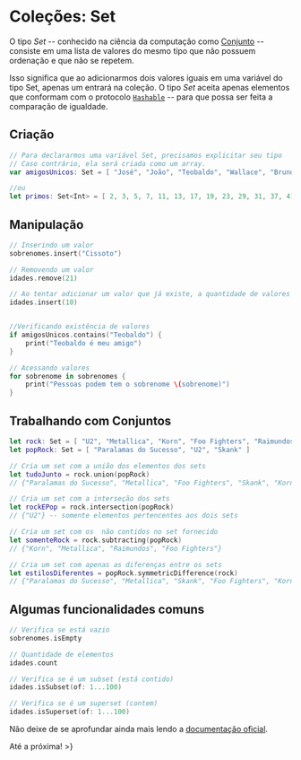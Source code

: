 # Coleções: Set
O tipo _Set_ -- conhecido na ciência da computação como [Conjunto][wiki-set] -- consiste em uma lista de valores do mesmo tipo que não possuem ordenação e que não se repetem.

Isso significa que ao adicionarmos dois valores iguais em uma variável do tipo Set, apenas um entrará na coleção. O tipo _Set_ aceita apenas elementos que conformam com o protocolo [`Hashable`][doc-hashable] -- para que possa ser feita a comparação de igualdade.

## Criação
```swift
// Para declararmos uma variável Set, precisamos explicitar seu tipo
// Caso contrário, ela será criada como um array.
var amigosUnicos: Set = [ "José", "João", "Teobaldo", "Wallace", "Bruno" ]

//ou
let primos: Set<Int> = [ 2, 3, 5, 7, 11, 13, 17, 19, 23, 29, 31, 37, 41, 43, 47 ]
```

## Manipulação
```swift
// Inserindo um valor
sobrenomes.insert("Cissoto")

// Removendo um valor
idades.remove(21)

// Ao tentar adicionar um valor que já existe, a quantidade de valores se mantém
idades.insert(10)


//Verificando existência de valores
if amigosUnicos.contains("Teobaldo") {
    print("Teobaldo é meu amigo")
}

// Acessando valores
for sobrenome in sobrenomes {
    print("Pessoas podem tem o sobrenome \(sobrenome)")
}
```

## Trabalhando com Conjuntos
```swift
let rock: Set = [ "U2", "Metallica", "Korn", "Foo Fighters", "Raimundos" ]
let popRock: Set = [ "Paralamas do Sucesso", "U2", "Skank" ]

// Cria um set com a união dos elementos dos sets
let tudoJunto = rock.union(popRock)
// {"Paralamas do Sucesso", "Metallica", "Foo Fighters", "Skank", "Korn", "Raimundos", "U2"}

// Cria um set com a interseção dos sets
let rockEPop = rock.intersection(popRock)
// {"U2"} -- somente elementos pertencentes aos dois sets

// Cria um set com os  não contidos no set fornecido
let somenteRock = rock.subtracting(popRock)
// {"Korn", "Metallica", "Raimundos", "Foo Fighters"}

// Cria um set com apenas as diferenças entre os sets
let estilosDiferentes = popRock.symmetricDifference(rock)
// {"Paralamas do Sucesso", "Metallica", "Skank", "Foo Fighters", "Korn", "Raimundos"}
```

## Algumas funcionalidades comuns
```swift
// Verifica se está vazio
sobrenomes.isEmpty

// Quantidade de elementos
idades.count

// Verifica se é um subset (está contido)
idades.isSubset(of: 1...100)

// Verifica se é um superset (contem)
idades.isSuperset(of: 1...100)
```

Não deixe de se aprofundar ainda mais lendo a [documentação oficial][doc-set].

Até a próxima!
\>}


[wiki-set]: https://pt.wikipedia.org/wiki/Conjunto_(tipo_de_dado_abstrato)
[doc-hashable]: https://developer.apple.com/documentation/swift/hashable
[doc-set]: https://developer.apple.com/documentation/swift/set
